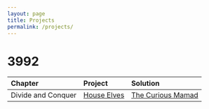 ```yaml
---
layout: page
title: Projects
permalink: /projects/
---
```


# 3992

| Chapter            | Project                                         | Solution |
|:-------------------|:------------------------------------------------|:---------|
| Divide and Conquer | [House Elves](https://kntu-ce.github.io/PG_AD/documents/AD_3992_P1_AS.pdf) | [The Curious Mamad](https://kntu-ce.github.io/PG_AD/documents/AD_3992_P1_SSH.pdf) | [FFT Transform]() | Not yet  |

